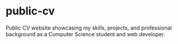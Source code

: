 # public-cv
Public CV website showcasing my skills, projects, and professional background as a Computer Science student and web developer.
